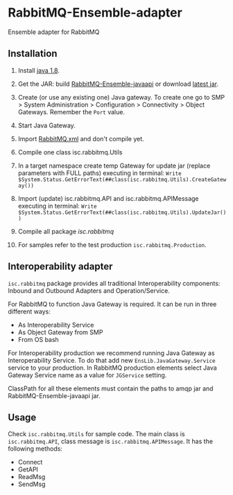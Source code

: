# RabbitMQ-Ensemble-adapter
Ensemble adapter for RabbitMQ

## Installation

1. Install [java 1.8](http://www.oracle.com/technetwork/java/javase/downloads/jre8-downloads-2133155.html).

2. Get the JAR: build [RabbitMQ-Ensemble-javaapi](https://github.com/mberezkin/RabbitMQ-Ensemble-javaapi) or download [latest jar](https://github.com/mberezkin/RabbitMQ-Ensemble-javaapi/releases).

3. Create (or use any existing one) Java gateway. To create one go to SMP > System Administration > Configuration > Connectivity > Object Gateways. Remember the `Port` value.

4. Start Java Gateway. 

5. Import [RabbitMQ.xml](https://github.com/mberezkin/RabbitMQ-Ensemble-adapter/releases) and don't compile yet.

6. Compile one class isc.rabbitmq.Utils 

7. In a target namespace create temp Gateway for update jar (replace parameters with FULL paths) executing in terminal:
`Write $System.Status.GetErrorText(##class(isc.rabbitmq.Utils).CreateGateway())`

7. Import (update) isc.rabbitmq.API and isc.rabbitmq.APIMessage executing in terminal:
`Write $System.Status.GetErrorText(##class(isc.rabbitmq.Utils).UpdateJar())`

8. Compile all package *isc.rabbitmq*
   
9. For samples refer to the test production `isc.rabbitmq.Production`.

## Interoperability adapter

`isc.rabbitmq` package provides all traditional Interoperability components: Inbound and Outbound Adapters and Operation/Service.

For RabbitMQ to function Java Gateway is required. It can be run in three different ways:
- As Interoperability Service
- As Object Gateway from SMP
- From OS bash

For Interoperability production we recommend running Java Gateway as Interoperability Service. To do that add new `EnsLib.JavaGateway.Service` service to your production. In RabbitMQ production elements select Java Gateway Service name as a value for `JGService` setting.

ClassPath for all these elements must contain the paths to amqp jar and RabbitMQ-Ensemble-javaapi jar.

## Usage

Check `isc.rabbitmq.Utils` for sample code. The main class is `isc.rabbitmq.API`, class message is `isc.rabbitmq.APIMessage`.
It has the following methods:
* Connect
* GetAPI
* ReadMsg
* SendMsg
